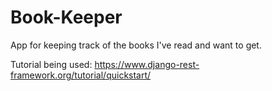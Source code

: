 # Book-Keeper
App for keeping track of the books I've read and want to get.

Tutorial being used: https://www.django-rest-framework.org/tutorial/quickstart/